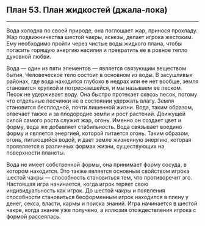 ## План 53. План жидкостей (джала-лока)


---
Вода холодна по своей природе, она поглощает жар, принося прохладу. Жар подвижничества шестой чакры, аскезы, делает игрока жестоким. Ему необходимо пройти через чистые воды жидкого плана, чтобы погасить горящую энергию насилия и превратить ее в ровное тепло духовной любви. 

Вода — один из пяти элементов — является связующим веществом бытия. Человеческое тело состоит в основном из воды. В засушливых районах, где вода находится глубоко в недрах или ее нет вообще, земля становится хрупкой и потрескавшейся, и мы называем ее песком. Песок не удерживает воду. Она быстро протекает сквозь песок, потому что отдельные песчинки не в состоянии удержать влагу. Земля становится бесплодной, почти лишенной жизни. Вода, таким образом, отвечает также и за плодородие земли и рост растений. Движущей силой самого роста служит жар, огонь. Именно он создает цвет и форму, вода же добавляет стабильность. Вода связывает воедино форму и является энергией, которой питается огонь. Таким образом, огонь, питающийся водой, и дает земле жизненную энергию, которая проявляется в различных формах жизни, существующих на поверхности планеты. 

Вода не имеет собственной формы, она принимает форму сосуда, в котором находится. Это также является основным свойством игрока шестой чакры — способность становиться тем, что противоречит эго. Настоящая игра начинается, когда игрок теряет свою индивидуальность как игрок. До шестой чакры и появления способности становиться бесформенным игрок находился в плену у денег, секса, власти, кармы и поиска знаний. Игра начинается в шестой чакре, когда знание уже получено, а иллюзия отождествления игрока с формой рассеялась.
